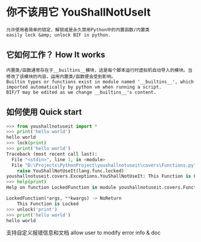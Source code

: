 # 你不该用它 YouShallNotUseIt
    允许使用者简单的锁定、解锁或是永久禁用Python中的内置函数/内置类
    easily lock &amp; unlock BIF in python.  
## 它如何工作？ How It works
    内置类/函数通常存在于__builtins__模块，这是每个脚本运行时虚拟机自动导入的模块。当修改了该模块的内容，运用内置类/函数便会受到影响。
    Builtin types or functions exist in module named '__builtins__', which imported automatically by python vm when running a script.
    BIF/T may be edited as we change __builtins__'s content.
## 如何使用 Quick start
```python
>>> from youshallnotuseit import *
>>> print('hello world')
hello world
>>> lock(print)
>>> print('hello world')
Traceback (most recent call last):
  File "<stdin>", line 1, in <module>
  File "D:\Projects\PythonProject\youshallnotuseit\covers\Functions.py", line 7, in LockedFunction
    raise YouShallNotUseIt(lang.func.locked)
youshallnotuseit.covers.Exceptions.YouShallNotUseIt: This Function is Locked
>>> help(print)
Help on function LockedFunction in module youshallnotuseit.covers.Functions:

LockedFunction(*args, **kwargs) -> NoReturn
    This Function is Locked
>>> unlock('print')
>>> print('hello world')
hello world
```
支持自定义报错信息和文档
allow user to modify error info & doc

